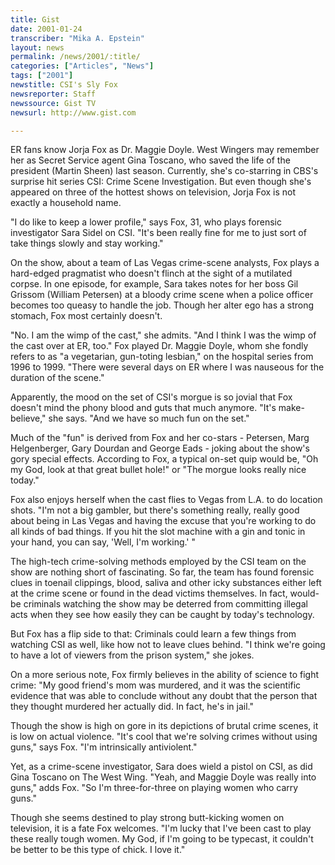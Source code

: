 ```yaml
---
title: Gist
date: 2001-01-24
transcriber: "Mika A. Epstein"
layout: news
permalink: /news/2001/:title/
categories: ["Articles", "News"]
tags: ["2001"]
newstitle: CSI's Sly Fox
newsreporter: Staff
newssource: Gist TV
newsurl: http://www.gist.com

---
```

ER fans know Jorja Fox as Dr. Maggie Doyle. West Wingers may remember her as Secret Service agent Gina Toscano, who saved the life of the president (Martin Sheen) last season. Currently, she's co-starring in CBS's surprise hit series CSI: Crime Scene Investigation. But even though she's appeared on three of the hottest shows on television, Jorja Fox is not exactly a household name.

"I do like to keep a lower profile," says Fox, 31, who plays forensic investigator Sara Sidel on CSI. "It's been really fine for me to just sort of take things slowly and stay working."

On the show, about a team of Las Vegas crime-scene analysts, Fox plays a hard-edged pragmatist who doesn't flinch at the sight of a mutilated corpse. In one episode, for example, Sara takes notes for her boss Gil Grissom (William Petersen) at a bloody crime scene when a police officer becomes too queasy to handle the job. Though her alter ego has a strong stomach, Fox most certainly doesn't.

"No. I am the wimp of the cast," she admits. "And I think I was the wimp of the cast over at ER, too." Fox played Dr. Maggie Doyle, whom she fondly refers to as "a vegetarian, gun-toting lesbian," on the hospital series from 1996 to 1999. "There were several days on ER where I was nauseous for the duration of the scene."

Apparently, the mood on the set of CSI's morgue is so jovial that Fox doesn't mind the phony blood and guts that much anymore. "It's make-believe," she says. "And we have so much fun on the set."

Much of the "fun" is derived from Fox and her co-stars - Petersen, Marg Helgenberger, Gary Dourdan and George Eads - joking about the show's gory special effects. According to Fox, a typical on-set quip would be, "Oh my God, look at that great bullet hole!" or "The morgue looks really nice today."

Fox also enjoys herself when the cast flies to Vegas from L.A. to do location shots. "I'm not a big gambler, but there's something really, really good about being in Las Vegas and having the excuse that you're working to do all kinds of bad things. If you hit the slot machine with a gin and tonic in your hand, you can say, 'Well, I'm working.' "

The high-tech crime-solving methods employed by the CSI team on the show are nothing short of fascinating. So far, the team has found forensic clues in toenail clippings, blood, saliva and other icky substances either left at the crime scene or found in the dead victims themselves. In fact, would-be criminals watching the show may be deterred from committing illegal acts when they see how easily they can be caught by today's technology.

But Fox has a flip side to that: Criminals could learn a few things from watching CSI as well, like how not to leave clues behind. "I think we're going to have a lot of viewers from the prison system," she jokes.

On a more serious note, Fox firmly believes in the ability of science to fight crime: "My good friend's mom was murdered, and it was the scientific evidence that was able to conclude without any doubt that the person that they thought murdered her actually did. In fact, he's in jail."

Though the show is high on gore in its depictions of brutal crime scenes, it is low on actual violence. "It's cool that we're solving crimes without using guns," says Fox. "I'm intrinsically antiviolent."

Yet, as a crime-scene investigator, Sara does wield a pistol on CSI, as did Gina Toscano on The West Wing. "Yeah, and Maggie Doyle was really into guns," adds Fox. "So I'm three-for-three on playing women who carry guns."

Though she seems destined to play strong butt-kicking women on television, it is a fate Fox welcomes. "I'm lucky that I've been cast to play these really tough women. My God, if I'm going to be typecast, it couldn't be better to be this type of chick. I love it."
